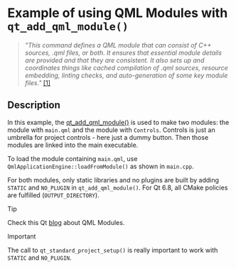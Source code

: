 # Example of using QML Modules with `qt_add_qml_module()`

> *"This command defines a QML module that can consist of C++ sources, .qml files, or both. It ensures that essential module details are provided and that they are consistent. It also sets up and coordinates things like cached compilation of .qml sources, resource embedding, linting checks, and auto-generation of some key module files."* [[1]](https://doc.qt.io/qt-6/qt-add-qml-module.html#description)

## Description

In this example, the [qt_add_qml_module()](https://doc.qt.io/qt-6/qt-add-qml-module.html) is used to make two modules: the module with `main.qml` and the module with `Controls`. Controls is just an umbrella for project controls - here just a dummy button. Then those modules are linked into the main executable.

To load the module containing `main.qml`, use `QmlApplicationEngine::loadFromModule()` as shown in `main.cpp`.

For both modules, only static libraries and no plugins are built by adding `STATIC` and `NO_PLUGIN` in `qt_add_qml_module()`. For Qt 6.8, all CMake policies are fulfilled (`OUTPUT_DIRECTORY`).

> [!TIP]  
> Check this Qt [blog](https://www.qt.io/blog/whats-new-for-qml-modules-in-6.5) about QML Modules.

> [!IMPORTANT]  
> The call to `qt_standard_project_setup()` is really important to work with `STATIC` and `NO_PLUGIN`.
